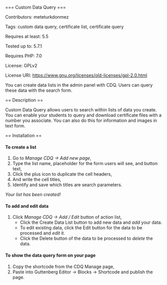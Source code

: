 === Custom Data Query ===

Contributors: meteturkdonmez

Tags: custom data query, certificate list, certificate query

Requires at least: 5.5

Tested up to: 5.7.1

Requires PHP: 7.0

License: GPLv2

License URI: https://www.gnu.org/licenses/old-licenses/gpl-2.0.html


You can create data lists in the admin panel with CDQ. Users can query these data with the search form.


== Description ==

Custom Data Query allows users to search within lists of data you create.
You can enable your students to query and download certificate files with a number you associate.
You can also do this for information and images in text form.

== Installation ==

#### To create a list
1. Go to *Manage CDQ -> Add new page*,
2. Type the list name, placeholder for the form users will see, and button text,
3. Click the plus icon to duplicate the cell headers,
4. And write the cell titles,
5. Identify and save which titles are search parameters.

*Your list has been created!*

#### To add and edit data
1. Click *Manage CDQ -> Add / Edit* button of action list,
	- Click the Create Data List button to add new data and *add* your data.
	- To edit existing data, click the Edit button for the data to be processed and *edit* it.
	- Click the Delete button of the data to be processed to *delete* the data.

#### To show the data query form on your page
1. Copy the shortcode from the CDQ Manage page,
2. Paste into Guttenberg Editor -> Blocks -> Shortcode and publish the page.